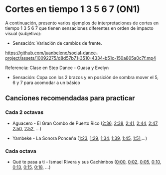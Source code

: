 # Cortes en tiempo 1 3 5 6 7 (ON1)

A continuación, presento varios ejemplos de interpretaciones de cortes en tiempo 1 3 5 6 7 que tienen sensaciones diferentes en orden de impacto visual (subjetivo):


- Sensación: Variación de cambios de frente.

https://github.com/juanbeleno/social-dance-project/assets/10092275/d8d57b71-3510-4334-b51c-150a805a0c7f.mp4

Referencia: Clase en Step Dance - Guasa y Evelyn


- Sensación: Copa con los 2 brazos y en posición de sombra mover el 5, 6 y 7 para acomodar a un básico


## Canciones recomendadas para practicar

### Cada 2 octavas

- Aguacero - El Gran Combo de Puerto Rico ([2:36](https://youtu.be/PDZkbHNDbwo?si=L0gkz5Sd5YyQlBzE&t=156), [2:38](https://youtu.be/PDZkbHNDbwo?si=eah6o_ceAdJ6JSg5&t=158), [2:41](https://youtu.be/PDZkbHNDbwo?si=zFJxLeWQJ8i0jhEb&t=161), [2:44](https://youtu.be/PDZkbHNDbwo?si=UE4Tc_6Xo0IfMYWd&t=164), [2:47](https://youtu.be/PDZkbHNDbwo?si=2p_26OI9ZSOgXG0r&t=167), [2:50](https://youtu.be/PDZkbHNDbwo?si=QeZCku31TdGYYKzU&t=170), [2:52](https://youtu.be/PDZkbHNDbwo?si=Rvubz54CyYWLKftg&t=172), ...)

- Yambeke - La Sonora Ponceña ([1:23](https://youtu.be/8rRS6Quzq0E?si=oDUtjGPetw4mFOwj&t=83), [1:29](https://youtu.be/8rRS6Quzq0E?si=Qf8dSmRJKj_Y6vy6&t=89), [1:34](https://youtu.be/8rRS6Quzq0E?si=gVl05zuthl3BjI9Q&t=94), [1:39](https://youtu.be/8rRS6Quzq0E?si=CCVMV8Kxl4YNepeV&t=99), [1:45](https://youtu.be/8rRS6Quzq0E?si=pRBE_r594XkSKO-_&t=105), [1:51](https://youtu.be/8rRS6Quzq0E?si=NBEiBJOZBXRK2jvh&t=111),...)

### Cada octava

-  Qué te pasa a ti - Ismael Rivera y sus Cachimbos ([0:00](https://youtu.be/DQP6EB2o-pA?si=egGehHyJrHVUqF_c), [0:02](https://youtu.be/DQP6EB2o-pA?si=KIyETjVgdWMoZroG&t=2), [0:05](https://youtu.be/DQP6EB2o-pA?si=qvADr1x4zsx67FB-&t=5), [0:10](https://youtu.be/DQP6EB2o-pA?si=UdnxZb-QY8uolzII&t=10), [0:13](https://youtu.be/DQP6EB2o-pA?si=BiQSR3_frYWipk0p&t=13), [0:15](https://youtu.be/DQP6EB2o-pA?si=I041LLqPyDiYItK_&t=15), [0:18](https://youtu.be/DQP6EB2o-pA?si=UifQe9QqPSdC_bNB&t=18), ...)
